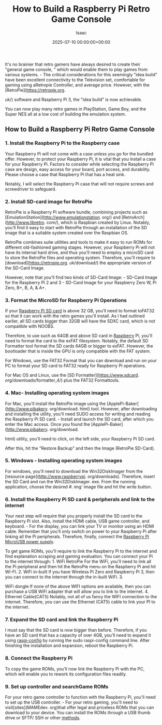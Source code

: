 ﻿---
title: How to Build a Raspberry Pi Retro Game Console
description: It's no brainier that retro gamers have always desired to create their "general game console," which would enable them to play games from various systems. -...
slug: /how-to-build-a-raspberry-pi-retro-game-console/
date: 2025-07-10 00:00:00+00:00
lastmod: 2025-07-10 00:00:00+03:00
author: Isaac
categories:
- Raspberry Pi 3
tags:
- raspberry-pi-3
- raspberry
- retro
layout: post
---

It's no brainier that retro gamers have always desired to create their "general game console, " which would enable them to play games from various systems. - The critical considerations for this seemingly "idea build" have been excellent connectivity to the Television set, comfortable for gaming using aRetropie Controller, and average price. However, with the [RetroPie](https://retropie.org.

uk/) software and Raspberry Pi 3, the "idea build" is now achievable.

You can now play many retro games in PlayStation, Game Boy, and the Super NES all at a low cost of building the emulation system.

##  How to Build a Raspberry Pi Retro Game Console

###  1. Install the Raspberry Pi to the Raspberry case

Your Raspberry Pi will not come with a case unless you go for the bundled offer. However, to protect your Raspberry Pi, it is vital that you install a case for your Raspberry Pi. Factors to consider while selecting the Raspberry Pi case are design, easy access for your board, port access, and durability. Please choose a case that Raspberry Pi that has a heat sink.

Notably, I will select the Raspberry Pi case that will not require screws and screwdriver to safeguard.

###  2. Install SD-card image for RetroPie

RetroPie is a Raspberry Pi software bundle, combining projects such as [EmulationStation](http://www.emulationstation. org/) and [RetroArch](http://www.libretro. com/), which is Raspbian created by Linux. Notably, you'll find it easy to start with RetroPie through an installation of the SD image that is a suitable system created over the Raspbian OS.

RetroPie combines suite utilities and tools to make it easy to run ROMs for different old-fashioned gaming stages. However, your Raspberry Pi will not have its internal hard drive, and thus you'll need to employ a microSD card to store the RetroPie files and operating system. Therefore, you'll require to [download](https://retropie.org. uk/download/) the appropriate version of the SD-Card Image.

However, note that you'll find two kinds of SD-Card Image: - SD-Card Image for the Raspberry Pi 2 and 3 - SD-Card Image for your Raspberry Zero W, Pi Zero, B+, B, A, & A+.

###  3. Format the MicroSD for Raspberry Pi Operations

If your [Raspberry Pi SD card](https://pestpolicy.com/best-sd-card-for-[raspberry-pi-3](https://pestpolicy.com/best-heatsink-for-raspberry-pi-3/)/) is above 32 GB, you'll need to format toFAT32 so that it can work with the retro games you'll install. As I had outlined earlier, all SD cards bigger than 32GB will have the SDXC card, which is not compatible with NOOBS.

Therefore, to use such as 64GB and above SD card in [Raspberry](https://pestpolicy.com/best-os-for-raspberry-pi-3/) Pi, you'll need to format the card to the exFAT filesystem. Notably, the default SD Formatter tool format the SD cards 64GB or bigger to exFAT. However, the bootloader that is inside the GPU is only compatible with the FAT system.

For Windows, use the FAT32 Format that you can download and run on your PC to format your SD card to FAT32 ready for Raspberry Pi operations.

For Mac OS and Linux, use the [SD Formatter](https://www.sdcard. org/downloads/formatter_4/) plus the FAT32 Formattools.

###  4. Mac- Installing operating system images

For Mac, you'll install the RetroPie image using the [ApplePi-Baker](http://www.pibakery. org/download. html) tool. However, after downloading and installing the utility, you'll need SUDO access for writing and reading the Raspberry Pi SD card. - Install and launch the SD card, after which you enter the Mac access. Once you found the [ApplePi-Baker](http://www.pibakery. org/download.

html) utility, you'll need to click, on the left side, your Raspberry Pi SD card.

After this, hit the "Restore Backup" and then the Image (RetroPie SD-Card).

###  5. Windows - Installing operating system images

For windows, you'll need to download the Win32DiskImager from the [resource page](http://www.raspberrypi. org/downloads). Therefore, insert the SD Card and run the Win32DiskImager. exe. From the running application, choose the desired #. img' image file and hit the write button.

###  6. Install the Raspberry Pi SD card & peripherals and link to the internet

Your next step will require that you properly install the SD card to the Raspberry Pi slot. Also, install the HDMI cable, USB game controller, and keyboard. - For the display, you can link your TV or monitor using an HDMI cable. Remember that you'll only switch on power to your Raspberry Pi after linking all the Pi peripherals. Therefore, finally, connect the [Raspberry Pi MicroUSB power supply](https://pestpolicy.com/best-power-supply-raspberry-pi-3/).

To get game ROMs, you'll require to link the Raspberry Pi to the internet and find explanation scraping and gaming evaluation. You can connect your Pi to the internet through: 1. WiFi RetroPie For the WiFi, you'll need to link all the Pi peripheral and then hit the RetroPie menu on the Raspberry Pi and hit WI-FI. 2. WiFi in-built If you have Wireless Pi Zero and Raspberry Pi 3, then you can connect to the internet through the in-built WiFi. 3.

WiFi dongle If none of the above WIFI options are available, then you can purchase a USB WiFi adapter that will allow you to link to the internet. 4. Ethernet Cable(CAT5) Notably, not all of us fancy the WIFI connection to the internet. Therefore, you can use the Ethernet (CAT5) cable to link your PI to the internet.

###  7. Expand the SD card and link the Raspberry Pi

I must say that the SD card is now bigger than before. Therefore, if you have an SD card that has a capacity of over 4GB, you'll need to expand it using [raspi-config](https://elinux.org/RPi_raspi-config) by running the sudo raspi-config command line. After finishing the installation and expansion, reboot the Raspberry Pi.

###  8. Connect the Raspberry Pi

To copy the game ROMs, you'll now link the Raspberry Pi with the PC, which will enable you to rework its configuration files readily.

###  9. Set up controller and searchGame ROMs

For your retro game controller to function with the Raspberry Pi, you'll need to set up the USB controller. - For your retro gaming, you'll need to visit[sites](MAMEdev. org)that offer legal and priceless ROMs that you can download to your device. You can install the ROMs through a USB thumb drive or SFTP/ SSH or other [methods](https://github.com/retropie/retropie-setup/wiki).

